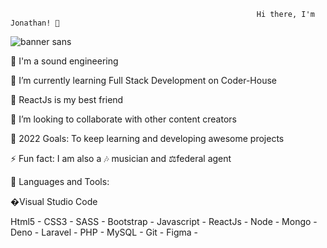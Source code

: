                                                            Hi there, I'm Jonathan! 👋 

![banner sans](https://user-images.githubusercontent.com/91910562/155452337-5c1f2cac-7025-4893-b769-00696c876ceb.png)


🥇 I'm a sound engineering

📖 I’m currently learning Full Stack Development on Coder-House

💓 ReactJs is my best friend

👯 I’m looking to collaborate with other content creators

🥅 2022 Goals: To keep learning and developing awesome projects

⚡ Fun fact: I am also a 🎶 musician and ⚖️federal agent

🧰 Languages and Tools:

�Visual Studio Code

Html5 - CSS3 - SASS - Bootstrap - Javascript - ReactJs - Node - Mongo - Deno - Laravel - PHP - MySQL - Git - Figma -
